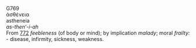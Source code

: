 <body>
  <p>G769<br>  ἀσθένεια  <br> astheneia  <br><i>as-then‘-i-ah </i><br>From <a href="g0772.htm">772</a>  <i>feebleness</i> (of body or mind); by implication <i>malady</i>; moral <i>frailty:</i> - disease, infirmity, sickness, weakness.<br></p>
 </body>